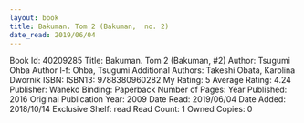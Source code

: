 ```yaml
---
layout: book
title: Bakuman. Tom 2 (Bakuman,  no. 2)
date_read: 2019/06/04
---
```


Book Id: 40209285
Title: Bakuman. Tom 2 (Bakuman, #2)
Author: Tsugumi Ohba
Author l-f: Ohba, Tsugumi
Additional Authors: Takeshi Obata, Karolina Dwornik
ISBN: 
ISBN13: 9788380960282
My Rating: 5
Average Rating: 4.24
Publisher: Waneko
Binding: Paperback
Number of Pages: 
Year Published: 2016
Original Publication Year: 2009
Date Read: 2019/06/04
Date Added: 2018/10/14
Exclusive Shelf: read
Read Count: 1
Owned Copies: 0

